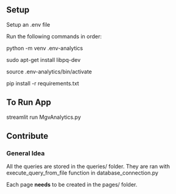 ## Setup

Setup an .env file

Run the following commands in order:

python -m venv .env-analytics

sudo apt-get install libpq-dev

source .env-analytics/bin/activate

pip install -r requirements.txt

## To Run App

streamlit run MgvAnalytics.py


## Contribute

### General Idea

All the queries are stored in the queries/ folder.
They are ran with execute_query_from_file function in database_connection.py

Each page **needs** to be created in the pages/ folder.



